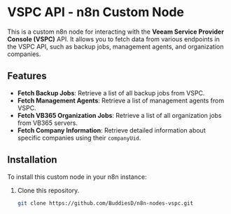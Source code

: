 # VSPC API - n8n Custom Node

This is a custom n8n node for interacting with the **Veeam Service Provider Console (VSPC)** API. It allows you to fetch data from various endpoints in the VSPC API, such as backup jobs, management agents, and organization companies.

## Features

- **Fetch Backup Jobs**: Retrieve a list of all backup jobs from VSPC.
- **Fetch Management Agents**: Retrieve a list of management agents from VSPC.
- **Fetch VB365 Organization Jobs**: Retrieve a list of all organization jobs from VB365 servers.
- **Fetch Company Information**: Retrieve detailed information about specific companies using their `companyUid`.

## Installation

To install this custom node in your n8n instance:

1. Clone this repository.
   ```bash
   git clone https://github.com/BuddiesD/n8n-nodes-vspc.git
